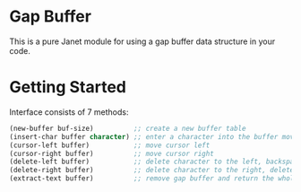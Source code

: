 # Gap Buffer

This is a pure Janet module for using a gap buffer data structure in your code.

# Getting Started

Interface consists of 7 methods:
```lisp
(new-buffer buf-size)          ;; create a new buffer table
(insert-char buffer character) ;; enter a character into the buffer moving the cursor left
(cursor-left buffer)           ;; move cursor left
(cursor-right buffer)          ;; move cursor right
(delete-left buffer)           ;; delete character to the left, backspace
(delete-right buffer)          ;; delete character to the right, delete
(extract-text buffer)          ;; remove gap buffer and return the whole string
```
